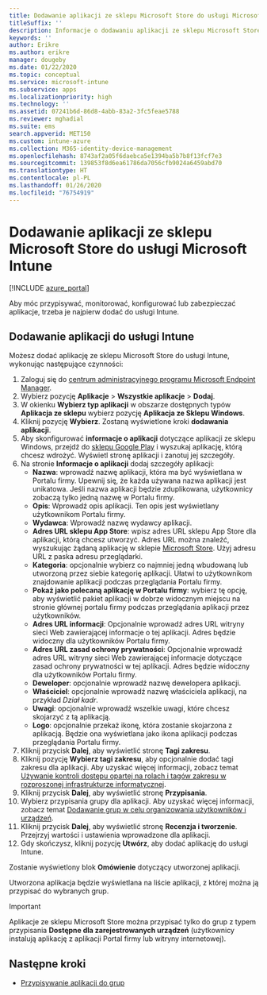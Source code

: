 ```yaml
---
title: Dodawanie aplikacji ze sklepu Microsoft Store do usługi Microsoft Intune
titleSuffix: ''
description: Informacje o dodawaniu aplikacji ze sklepu Microsoft Store (Windows Store) do usługi Microsoft Intune.
keywords: ''
author: Erikre
ms.author: erikre
manager: dougeby
ms.date: 01/22/2020
ms.topic: conceptual
ms.service: microsoft-intune
ms.subservice: apps
ms.localizationpriority: high
ms.technology: ''
ms.assetid: 07241b6d-86d8-4abb-83a2-3fc5feae5788
ms.reviewer: mghadial
ms.suite: ems
search.appverid: MET150
ms.custom: intune-azure
ms.collection: M365-identity-device-management
ms.openlocfilehash: 8743af2a05f6daebca5e1394ba5b7b8f13fcf7e3
ms.sourcegitcommit: 139853f8d6ea61786da7056cfb9024a6459abd70
ms.translationtype: HT
ms.contentlocale: pl-PL
ms.lasthandoff: 01/26/2020
ms.locfileid: "76754919"
---
```

# <a name="add-microsoft-store-apps-to-microsoft-intune"></a>Dodawanie aplikacji ze sklepu Microsoft Store do usługi Microsoft Intune

[!INCLUDE [azure_portal](../includes/azure_portal.md)]

Aby móc przypisywać, monitorować, konfigurować lub zabezpieczać aplikacje, trzeba je najpierw dodać do usługi Intune. 

## <a name="add-an-app-to-intune"></a>Dodawanie aplikacji do usługi Intune
Możesz dodać aplikację ze sklepu Microsoft Store do usługi Intune, wykonując następujące czynności:

1. Zaloguj się do [centrum administracyjnego programu Microsoft Endpoint Manager](https://go.microsoft.com/fwlink/?linkid=2109431).
2. Wybierz pozycję **Aplikacje** > **Wszystkie aplikacje** > **Dodaj**.
3. W okienku **Wybierz typ aplikacji** w obszarze dostępnych typów **Aplikacja ze sklepu** wybierz pozycję **Aplikacja ze Sklepu Windows**.
4. Kliknij pozycję **Wybierz**. Zostaną wyświetlone kroki **dodawania aplikacji**.
5. Aby skonfigurować **informacje o aplikacji** dotyczące aplikacji ze sklepu Windows, przejdź do [sklepu Google Play](https://www.microsoft.com/store/apps) i wyszukaj aplikację, którą chcesz wdrożyć. Wyświetl stronę aplikacji i zanotuj jej szczegóły. 
6. Na stronie **Informacje o aplikacji** dodaj szczegóły aplikacji:
    - **Nazwa**: wprowadź nazwę aplikacji, która ma być wyświetlana w Portalu firmy. Upewnij się, że każda używana nazwa aplikacji jest unikatowa. Jeśli nazwa aplikacji będzie zduplikowana, użytkownicy zobaczą tylko jedną nazwę w Portalu firmy.
    - **Opis**: Wprowadź opis aplikacji. Ten opis jest wyświetlany użytkownikom Portalu firmy.
    - **Wydawca**: Wprowadź nazwę wydawcy aplikacji.
    - **Adres URL sklepu App Store**: wpisz adres URL sklepu App Store dla aplikacji, którą chcesz utworzyć. Adres URL można znaleźć, wyszukując żądaną aplikację w sklepie [Microsoft Store](https://www.microsoft.com/store/apps). Użyj adresu URL z paska adresu przeglądarki.
    - **Kategoria**: opcjonalnie wybierz co najmniej jedną wbudowaną lub utworzoną przez siebie kategorię aplikacji. Ułatwi to użytkownikom znajdowanie aplikacji podczas przeglądania Portalu firmy.
    - **Pokaż jako polecaną aplikację w Portalu firmy**: wybierz tę opcję, aby wyświetlić pakiet aplikacji w dobrze widocznym miejscu na stronie głównej portalu firmy podczas przeglądania aplikacji przez użytkowników.
    - **Adres URL informacji**: Opcjonalnie wprowadź adres URL witryny sieci Web zawierającej informacje o tej aplikacji. Adres będzie widoczny dla użytkowników Portalu firmy.
    - **Adres URL zasad ochrony prywatności**: Opcjonalnie wprowadź adres URL witryny sieci Web zawierającej informacje dotyczące zasad ochrony prywatności w tej aplikacji. Adres będzie widoczny dla użytkowników Portalu firmy.
    - **Deweloper**: opcjonalnie wprowadź nazwę dewelopera aplikacji.
    - **Właściciel**: opcjonalnie wprowadź nazwę właściciela aplikacji, na przykład *Dział kadr*.
    - **Uwagi**: opcjonalnie wprowadź wszelkie uwagi, które chcesz skojarzyć z tą aplikacją.
    - **Logo**: opcjonalnie przekaż ikonę, która zostanie skojarzona z aplikacją. Będzie ona wyświetlana jako ikona aplikacji podczas przeglądania Portalu firmy.
7. Kliknij przycisk **Dalej**, aby wyświetlić stronę **Tagi zakresu**.
8. Kliknij pozycję **Wybierz tagi zakresu**, aby opcjonalnie dodać tagi zakresu dla aplikacji. Aby uzyskać więcej informacji, zobacz temat [Używanie kontroli dostępu opartej na rolach i tagów zakresu w rozproszonej infrastrukturze informatycznej](~/fundamentals/scope-tags.md).
9. Kliknij przycisk **Dalej**, aby wyświetlić stronę **Przypisania**.
10. Wybierz przypisania grupy dla aplikacji. Aby uzyskać więcej informacji, zobacz temat [Dodawanie grup w celu organizowania użytkowników i urządzeń](~/fundamentals/groups-add.md). 
11. Kliknij przycisk **Dalej**, aby wyświetlić stronę **Recenzja i tworzenie**. Przejrzyj wartości i ustawienia wprowadzone dla aplikacji.
12. Gdy skończysz, kliknij pozycję **Utwórz**, aby dodać aplikację do usługi Intune.

Zostanie wyświetlony blok **Omówienie** dotyczący utworzonej aplikacji.

Utworzona aplikacja będzie wyświetlana na liście aplikacji, z której można ją przypisać do wybranych grup.

> [!IMPORTANT]
> Aplikacje ze sklepu Microsoft Store można przypisać tylko do grup z typem przypisania **Dostępne dla zarejestrowanych urządzeń** (użytkownicy instalują aplikację z aplikacji Portal firmy lub witryny internetowej).

## <a name="next-steps"></a>Następne kroki
- [Przypisywanie aplikacji do grup](apps-deploy.md)
